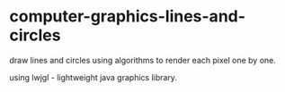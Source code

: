 # computer-graphics-lines-and-circles

draw lines and circles using algorithms to render each pixel one by one.

using lwjgl - lightweight java graphics library.
